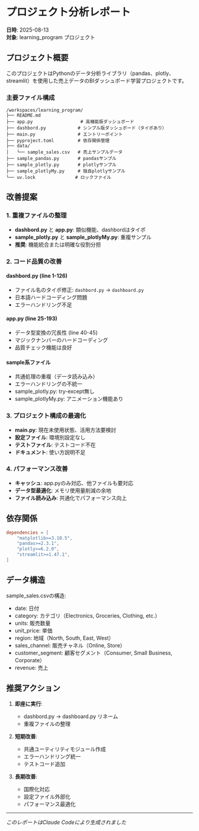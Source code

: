 # プロジェクト分析レポート

**日時**: 2025-08-13  
**対象**: learning_program プロジェクト

## プロジェクト概要

このプロジェクトはPythonのデータ分析ライブラリ（pandas、plotly、streamlit）を使用した売上データのBIダッシュボード学習プロジェクトです。

### 主要ファイル構成
```
/workspaces/learning_program/
├── README.md
├── app.py                  # 高機能版ダッシュボード
├── dashbord.py            # シンプル版ダッシュボード（タイポあり）
├── main.py                # エントリーポイント
├── pyproject.toml         # 依存関係管理
├── data/
│   └── sample_sales.csv   # 売上サンプルデータ
├── sample_pandas.py       # pandasサンプル
├── sample_plotly.py       # plotlyサンプル
├── sample_plotlyMy.py     # 独自plotlyサンプル
└── uv.lock               # ロックファイル
```

## 改善提案

### 1. 重複ファイルの整理
- **dashbord.py** と **app.py**: 類似機能、dashbordはタイポ
- **sample_plotly.py** と **sample_plotlyMy.py**: 重複サンプル
- **推奨**: 機能統合または明確な役割分担

### 2. コード品質の改善

#### dashbord.py (line 1-126)
- ファイル名のタイポ修正: `dashbord.py` → `dashboard.py`
- 日本語ハードコーディング問題
- エラーハンドリング不足

#### app.py (line 25-193)
- データ型変換の冗長性 (line 40-45)
- マジックナンバーのハードコーディング
- 品質チェック機能は良好

#### sample系ファイル
- 共通処理の重複（データ読み込み）
- エラーハンドリングの不統一
- sample_plotly.py: try-except無し
- sample_plotlyMy.py: アニメーション機能あり

### 3. プロジェクト構成の最適化
- **main.py**: 現在未使用状態、活用方法要検討
- **設定ファイル**: 環境別設定なし
- **テストファイル**: テストコード不在
- **ドキュメント**: 使い方説明不足

### 4. パフォーマンス改善
- **キャッシュ**: app.pyのみ対応、他ファイルも要対応
- **データ型最適化**: メモリ使用量削減の余地
- **ファイル読み込み**: 共通化でパフォーマンス向上

## 依存関係
```toml
dependencies = [
    "matplotlib>=3.10.5",
    "pandas>=2.3.1", 
    "plotly>=6.2.0",
    "streamlit>=1.47.1",
]
```

## データ構造
sample_sales.csvの構造:
- date: 日付
- category: カテゴリ（Electronics, Groceries, Clothing, etc.）
- units: 販売数量
- unit_price: 単価
- region: 地域（North, South, East, West）
- sales_channel: 販売チャネル（Online, Store）
- customer_segment: 顧客セグメント（Consumer, Small Business, Corporate）
- revenue: 売上

## 推奨アクション

1. **即座に実行**:
   - dashbord.py → dashboard.py リネーム
   - 重複ファイルの整理

2. **短期改善**:
   - 共通ユーティリティモジュール作成
   - エラーハンドリング統一
   - テストコード追加

3. **長期改善**:
   - 国際化対応
   - 設定ファイル外部化
   - パフォーマンス最適化

---
*このレポートはClaude Codeにより生成されました*